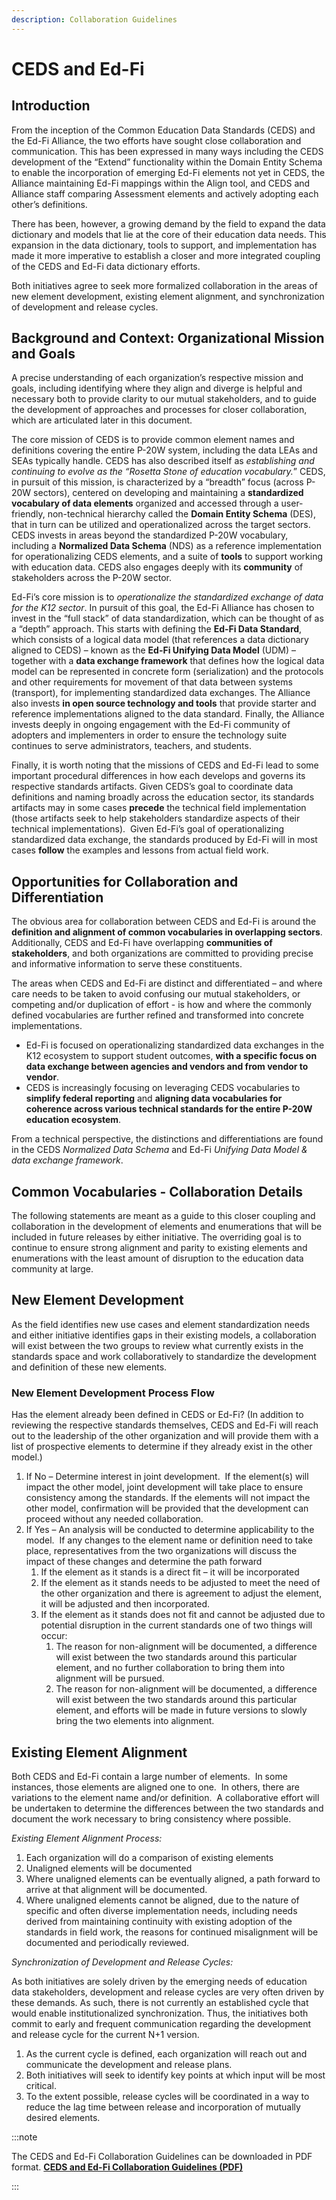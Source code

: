 ```yaml
---
description: Collaboration Guidelines
---
```


# CEDS and Ed-Fi

## Introduction

From the inception of the Common Education Data Standards (CEDS) and the Ed-Fi
Alliance, the two efforts have sought close collaboration and communication.
This has been expressed in many ways including the CEDS development of the
“Extend” functionality within the Domain Entity Schema to enable the
incorporation of emerging Ed-Fi elements not yet in CEDS, the Alliance
maintaining Ed-Fi mappings within the Align tool, and CEDS and Alliance staff
comparing Assessment elements and actively adopting each other’s definitions.

There has been, however, a growing demand by the field to expand the data
dictionary and models that lie at the core of their education data needs. This
expansion in the data dictionary, tools to support, and implementation has made
it more imperative to establish a closer and more integrated coupling of the
CEDS and Ed-Fi data dictionary efforts.

Both initiatives agree to seek more formalized collaboration in the areas of new
element development, existing element alignment, and synchronization of
development and release cycles.

## Background and Context: Organizational Mission and Goals

A precise understanding of each organization’s respective mission and goals,
including identifying where they align and diverge is helpful and necessary both
to provide clarity to our mutual stakeholders, and to guide the development of
approaches and processes for closer collaboration, which are articulated later
in this document.

The core mission of CEDS is to provide common element names and definitions
covering the entire P-20W system, including the data LEAs and SEAs typically
handle. CEDS has also described itself as _establishing and continuing to evolve
as the “Rosetta Stone of education vocabulary._” CEDS, in pursuit of this
mission, is characterized by a “breadth” focus (across P-20W sectors), centered
on developing and maintaining a **standardized vocabulary of data elements**
organized and accessed through a user-friendly, non-technical hierarchy called
the **Domain Entity Schema** (DES), that in turn can be utilized and
operationalized across the target sectors.  CEDS invests in areas beyond the
standardized P-20W vocabulary, including a **Normalized Data Schema** (NDS) as a
reference implementation for operationalizing CEDS elements, and a suite of
**tools** to support working with education data. CEDS also engages deeply with
its **community** of stakeholders across the P-20W sector.

Ed-Fi’s core mission is to _operationalize the standardized exchange of data for
the K12 sector_. In pursuit of this goal, the Ed-Fi Alliance has chosen to
invest in the “full stack” of data standardization, which can be thought of as a
“depth” approach. This starts with defining the **Ed-Fi Data Standard**, which
consists of a logical data model (that references a data dictionary aligned to
CEDS) – known as the **Ed-Fi Unifying Data Model** (UDM) – together with a
**data exchange framework** that defines how the logical data model can be
represented in concrete form (serialization) and the protocols and other
requirements for movement of that data between systems (transport), for
implementing standardized data exchanges. The Alliance also invests **in open
source technology and tools** that provide starter and reference implementations
aligned to the data standard. Finally, the Alliance invests deeply in ongoing
engagement with the Ed-Fi community of adopters and implementers in order to
ensure the technology suite continues to serve administrators, teachers, and
students.

Finally, it is worth noting that the missions of CEDS and Ed-Fi lead to some
important procedural differences in how each develops and governs its respective
standards artifacts. Given CEDS’s goal to coordinate data definitions and naming
broadly across the education sector, its standards artifacts may in some cases
**precede** the technical field implementation (those artifacts seek to help
stakeholders standardize aspects of their technical implementations).  Given
Ed-Fi’s goal of operationalizing standardized data exchange, the standards
produced by Ed-Fi will in most cases **follow** the examples and lessons from
actual field work.

## Opportunities for Collaboration and Differentiation

The obvious area for collaboration between CEDS and Ed-Fi is around the
**definition and alignment of common vocabularies in overlapping sectors**.
Additionally, CEDS and Ed-Fi have overlapping **communities of stakeholders**,
and both organizations are committed to providing precise and informative
information to serve these constituents.

The areas when CEDS and Ed-Fi are distinct and differentiated – and where care
needs to be taken to avoid confusing our mutual stakeholders, or competing
and/or duplication of effort - is how and where the commonly defined
vocabularies are further refined and transformed into concrete implementations.

- Ed-Fi is focused on operationalizing standardized data exchanges in the K12
  ecosystem to support student outcomes, **with a specific focus on data
  exchange between agencies and vendors and from vendor to vendor**.
- CEDS is increasingly focusing on leveraging CEDS vocabularies to **simplify
  federal reporting** and **aligning data vocabularies for coherence across
  various technical standards for the entire P-20W education ecosystem**.

From a technical perspective, the distinctions and differentiations are found in
the CEDS _Normalized Data Schema_ and Ed-Fi _Unifying Data Model & data exchange
framework_.

## Common Vocabularies - Collaboration Details

The following statements are meant as a guide to this closer coupling and
collaboration in the development of elements and enumerations that will be
included in future releases by either initiative. The overriding goal is to
continue to ensure strong alignment and parity to existing elements and
enumerations with the least amount of disruption to the education data community
at large.

## New Element Development

As the field identifies new use cases and element standardization needs and
either initiative identifies gaps in their existing models, a collaboration will
exist between the two groups to review what currently exists in the standards
space and work collaboratively to standardize the development and definition of
these new elements.

### New Element Development Process Flow

Has the element already been defined in CEDS or Ed-Fi? (In addition to reviewing
the respective standards themselves, CEDS and Ed-Fi will reach out to the
leadership of the other organization and will provide them with a list of
prospective elements to determine if they already exist in the other model.)

1. If No – Determine interest in joint development.  If the element(s) will
   impact the other model, joint development will take place to ensure
   consistency among the standards. If the elements will not impact the other
   model, confirmation will be provided that the development can proceed without
   any needed collaboration.
2. If Yes – An analysis will be conducted to determine applicability to the
   model.  If any changes to the element name or definition need to take place,
   representatives from the two organizations will discuss the impact of these
   changes and determine the path forward
   1. If the element as it stands is a direct fit – it will be incorporated
   2. If the element as it stands needs to be adjusted to meet the need of the
      other organization and there is agreement to adjust the element, it will
      be adjusted and then incorporated.
   3. If the element as it stands does not fit and cannot be adjusted due to
      potential disruption in the current standards one of two things will
      occur:
      1. The reason for non-alignment will be documented, a difference will
         exist between the two standards around this particular element, and no
         further collaboration to bring them into alignment will be pursued.
      2. The reason for non-alignment will be documented, a difference will
         exist between the two standards around this particular element, and
         efforts will be made in future versions to slowly bring the two
         elements into alignment.

## Existing Element Alignment

Both CEDS and Ed-Fi contain a large number of elements.  In some instances,
those elements are aligned one to one.  In others, there are variations to the
element name and/or definition.  A collaborative effort will be undertaken to
determine the differences between the two standards and document the work
necessary to bring consistency where possible.

_Existing Element Alignment Process:_

1. Each organization will do a comparison of existing elements
2. Unaligned elements will be documented
3. Where unaligned elements can be eventually aligned, a path forward to arrive
   at that alignment will be documented.
4. Where unaligned elements cannot be aligned, due to the nature of specific and
   often diverse implementation needs, including needs derived from maintaining
   continuity with existing adoption of the standards in field work, the reasons
   for continued misalignment will be documented and periodically reviewed.

_Synchronization of Development and Release Cycles:_

As both initiatives are solely driven by the emerging needs of education data
stakeholders, development and release cycles are very often driven by these
demands. As such, there is not currently an established cycle that would enable
institutionalized synchronization. Thus, the initiatives both commit to early
and frequent communication regarding the development and release cycle for the
current N+1 version.

1. As the current cycle is defined, each organization will reach out and
   communicate the development and release plans.
2. Both initiatives will seek to identify key points at which input will be most
   critical.
3. To the extent possible, release cycles will be coordinated in a way to reduce
   the lag time between release and incorporation of mutually desired elements.

:::note

The CEDS and Ed-Fi Collaboration Guidelines can be downloaded in PDF format.
**[CEDS and Ed-Fi Collaboration Guidelines (PDF)](/files/CEDS-and-Ed-Fi-Collaboration-Guidelines.pdf)**

:::
